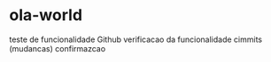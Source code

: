 # ola-world
teste de funcionalidade Github
verificacao da funcionalidade cimmits (mudancas)
confirmazcao
